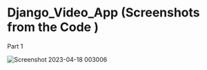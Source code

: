 # Django_Video_App (Screenshots from the Code )

Part 1 

![Screenshot 2023-04-18 003006](https://user-images.githubusercontent.com/60312580/232679554-fb903091-f5bb-4e09-b5f4-4cfb23c511ce.png)

